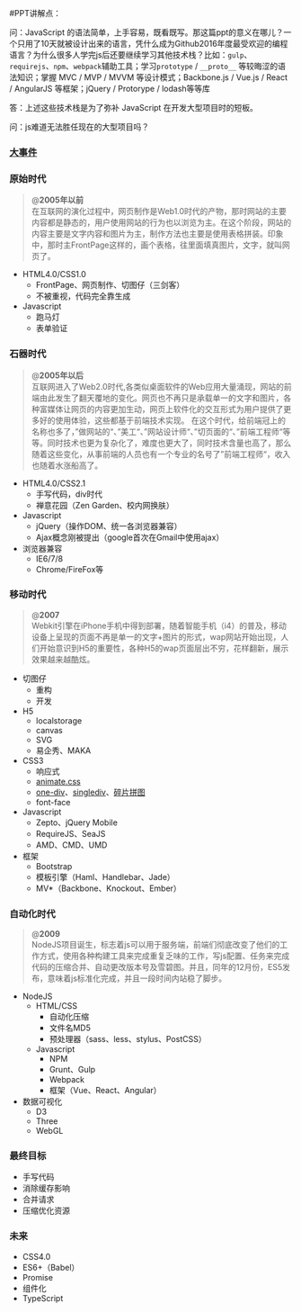 #PPT讲解点：

问：JavaScript 的语法简单，上手容易，既看既写。那这篇ppt的意义在哪儿？一个只用了10天就被设计出来的语言，凭什么成为Github2016年度最受欢迎的编程语言？为什么很多人学完js后还要继续学习其他技术栈？比如：`gulp`、`requirejs`、`npm`、`webpack`辅助工具；学习`prototype` / `__proto__` 等较晦涩的语法知识；掌握 MVC / MVP / MVVM 等设计模式；Backbone.js / Vue.js / React / AngularJS 等框架；jQuery / Protorype / lodash等等库

答：上述这些技术栈是为了弥补 JavaScript 在开发大型项目时的短板。

问：js难道无法胜任现在的大型项目吗？


### <a href="./index.html" target="_blank" title="">大事件</a>

### 原始时代 

> @**2005年以前** <br>
在互联网的演化过程中，网页制作是Web1.0时代的产物，那时网站的主要内容都是静态的，用户使用网站的行为也以浏览为主。在这个阶段，网站的内容主要是文字内容和图片为主，制作方法也主要是使用表格拼装。印象中，那时主FrontPage这样的，画个表格，往里面填真图片，文字，就叫网页了。

- HTML4.0/CSS1.0
    - FrontPage、网页制作、切图仔（三剑客）
    - 不被重视，代码完全靠生成
- Javascript
    - 跑马灯
    - 表单验证

### 石器时代

> @**2005年以后** <br>
互联网进入了Web2.0时代,各类似桌面软件的Web应用大量涌现，网站的前端由此发生了翻天覆地的变化。网页也不再只是承载单一的文字和图片，各种富媒体让网页的内容更加生动，网页上软件化的交互形式为用户提供了更多好的使用体验，这些都基于前端技术实现。
在这个时代，给前端冠上的名称也多了，”做网站的“、”美工“、”网站设计师“、”切页面的“、”前端工程师“等等。同时技术也更为复杂化了，难度也更大了，同时技术含量也高了，那么随着这些变化，从事前端的人员也有一个专业的名号了”前端工程师“，收入也随着水涨船高了。

- HTML4.0/CSS2.1
    - 手写代码，div时代
    - 禅意花园（Zen Garden、校内网换肤）
- Javascript
    - jQuery（操作DOM、统一各浏览器兼容）
    - Ajax概念刚被提出（google首次在Gmail中使用ajax）
- 浏览器兼容
    - IE6/7/8
    - Chrome/FireFox等

### 移动时代

> @**2007** <br>
Webkit引擎在iPhone手机中得到部署，随着智能手机（i4）的普及，移动设备上呈现的页面不再是单一的文字+图片的形式，wap网站开始出现，人们开始意识到H5的重要性，各种H5的wap页面层出不穷，花样翻新，展示效果越来越酷炫。

- 切图仔
    - 重构
    - 开发
- H5
    - localstorage
    - canvas
    - SVG
    - 易企秀、MAKA
- CSS3
    - 响应式
    - [animate.css](https://daneden.github.io/animate.css/)
    - [one-div](http://one-div.com/)、[singlediv](http://a.singlediv.com/)、[碎片拼图](http://www.webhek.com/misc-res/species-in-pieces/)
    - font-face
- Javascript
    - Zepto、jQuery Mobile
    - RequireJS、SeaJS
    - AMD、CMD、UMD
- 框架
    - Bootstrap
    - 模板引擎（Haml、Handlebar、Jade）
    - MV*（Backbone、Knockout、Ember）

### 自动化时代

> @**2009** <br> 
NodeJS项目诞生，标志着js可以用于服务端，前端们彻底改变了他们的工作方式，使用各种构建工具来完成重复乏味的工作，写js配置、任务来完成代码的压缩合并、自动更改版本号及雪碧图。并且，同年的12月份，ES5发布，意味着js标准化完成，并且一段时间内站稳了脚步。

- NodeJS
    - HTML/CSS
        - 自动化压缩
        - 文件名MD5
        - 预处理器（sass、less、stylus、PostCSS）
    - Javascript
        - NPM
        - Grunt、Gulp
        - Webpack
        - 框架（Vue、React、Angular）
- 数据可视化
    - D3
    - Three
    - WebGL

### 最终目标

- 手写代码
- 消除缓存影响
- 合并请求
- 压缩优化资源


### 未来

- CSS4.0
- ES6+（Babel）
- Promise
- 组件化
- TypeScript






